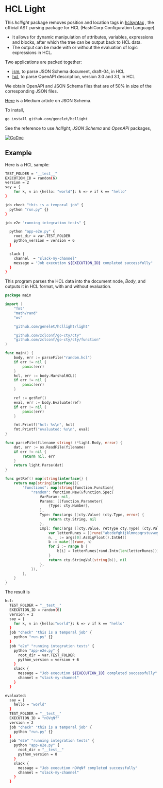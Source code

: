 # HCL Light


This *hcllight* package removes position and location tags in [hclsyntax](https://pkg.go.dev/github.com/hashicorp/hcl/v2/hclsyntax) , the official AST parsing package for HCL (HashiCorp Configuration Language).

 - It allows for dynamic manipulation of attributes, variables, expressions and blocks, after which the tree can be output back to HCL data.
 - The output can be made with or without the evaluation of logic expressions in HCL.

Two applications are packed together: 

 - [jsm](./jsm), to parse JSON Schema document, draft-04, in HCL
 - [hcl](./hcl), to parse OpenAPI description, version 3.0 and 3.1, in HCL

We obtain OpenAPI and JSON Schema files that are of 50% in size of the corresponding JSON files.

[Here](https://medium.com/@peterbi_91340/json-schema-in-the-hcl-data-format-e8a6613112bc) is a Medium article on JSON Schema.

To install,

```bash
go install github.com/genelet/hcllight
```

See the reference to use *hcllight*, *JSON Schema* and *OpenAPI* packages,

[![GoDoc](https://godoc.org/github.com/genelet/hcllight?status.svg)](https://godoc.org/github.com/genelet/hcllight)


## Example

Here is a HCL sample:

```bash
TEST_FOLDER = "__test__"
EXECUTION_ID = random(6)
version = 2
say = {
    for k, v in {hello: "world"}: k => v if k == "hello"
}

job check "this is a temporal job" {
  python "run.py" {}
}

job e2e "running integration tests" {

  python "app-e2e.py" {
    root_dir = var.TEST_FOLDER
    python_version = version + 6
  }

  slack {
    channel  = "slack-my-channel"
    message = "Job execution ${EXECUTION_ID} completed successfully"
  }
}
```

This program parses the HCL data into the document node, *Body*, and outputs it in HCL format, with and without evaluation.

```go
package main

import (
	"fmt"
	"math/rand"
	"os"

	"github.com/genelet/hcllight/light"

	"github.com/zclconf/go-cty/cty"
	"github.com/zclconf/go-cty/cty/function"
)

func main() {
	body, err := parseFile("random.hcl")
	if err != nil {
		panic(err)
	}
	hcl, err := body.MarshalHCL()
	if err != nil {
		panic(err)
	}

	ref := getRef()
	eval, err := body.Evaluate(ref)
	if err != nil {
		panic(err)
	}

	fmt.Printf("hcl: %s\n", hcl)
	fmt.Printf("evaluated: %s\n", eval)
}

func parseFile(filename string) (*light.Body, error) {
	dat, err := os.ReadFile(filename)
	if err != nil {
		return nil, err
	}
	return light.Parse(dat)
}

func getRef() map[string]interface{} {
	return map[string]interface{}{
		"functions": map[string]function.Function{
			"random": function.New(&function.Spec{
				VarParam: nil,
				Params: []function.Parameter{
					{Type: cty.Number},
				},
				Type: func(args []cty.Value) (cty.Type, error) {
					return cty.String, nil
				},
				Impl: func(args []cty.Value, retType cty.Type) (cty.Value, error) {
					var letterRunes = []rune("abcdefghijklmnopqrstuvwxyzABCDEFGHIJKLMNOPQRSTUVWXYZ")
					n, _ := args[0].AsBigFloat().Int64()
					b := make([]rune, n)
					for i := range b {
						b[i] = letterRunes[rand.Intn(len(letterRunes))]
					}
					return cty.StringVal(string(b)), nil
				},
			}),
		},
	}
}
```

The result is
```bash
hcl: 
  TEST_FOLDER = "__test__"
  EXECUTION_ID = random(6)
  version = 2
  say = {
    for k, v in {hello:"world"}: k => v if k == "hello"
  }
  job "check" "this is a temporal job" {
    python "run.py" {}
  }
  job "e2e" "running integration tests" {
    python "app-e2e.py" {
      root_dir = var.TEST_FOLDER
      python_version = version + 6
    }
    slack {
      message = "Job execution ${EXECUTION_ID} completed successfully"
      channel = "slack-my-channel"
    }
  }

evaluated: 
  say = {
    hello = "world"
  }
  TEST_FOLDER = "__test__"
  EXECUTION_ID = "nOVqNf"
  version = 2
  job "check" "this is a temporal job" {
    python "run.py" {}
  }
  job "e2e" "running integration tests" {
    python "app-e2e.py" {
      root_dir = "__test__"
      python_version = 8
    }
    slack {
      message = "Job execution nOVqNf completed successfully"
      channel = "slack-my-channel"
    }
  }
```
